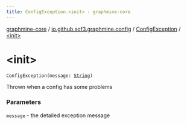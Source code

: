 ```yaml
---
title: ConfigException.<init> - graphmine-core
---
```


[graphmine-core](../../index.html) / [io.github.sof3.graphmine.config](../index.html) / [ConfigException](index.html) / [&lt;init&gt;](./-init-.html)

# &lt;init&gt;

`ConfigException(message: `[`String`](https://kotlinlang.org/api/latest/jvm/stdlib/kotlin/-string/index.html)`)`

Thrown when a config has some problems

### Parameters

`message` - the detailed exception message